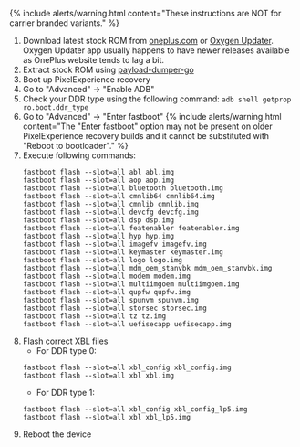 {% include alerts/warning.html content="These instructions are NOT for carrier branded variants." %}

1. Download latest stock ROM from [oneplus.com](https://oneplus.com/support/softwareupgrade) or [Oxygen Updater](https://play.google.com/store/apps/details?id=com.arjanvlek.oxygenupdater).
   Oxygen Updater app usually happens to have newer releases available as OnePlus website tends to lag a bit.
2. Extract stock ROM using [payload-dumper-go](https://github.com/ssut/payload-dumper-go)
3. Boot up PixelExperience recovery
4. Go to "Advanced" -> "Enable ADB"
5. Check your DDR type using the following command: `adb shell getprop ro.boot.ddr_type`
6. Go to "Advanced" -> "Enter fastboot"
   {% include alerts/warning.html content="The \"Enter fastboot\" option may not be present on older PixelExperience recovery builds and it cannot be substituted with \"Reboot to bootloader\"." %}
7. Execute following commands:
   ```
   fastboot flash --slot=all abl abl.img
   fastboot flash --slot=all aop aop.img
   fastboot flash --slot=all bluetooth bluetooth.img
   fastboot flash --slot=all cmnlib64 cmnlib64.img
   fastboot flash --slot=all cmnlib cmnlib.img
   fastboot flash --slot=all devcfg devcfg.img
   fastboot flash --slot=all dsp dsp.img
   fastboot flash --slot=all featenabler featenabler.img
   fastboot flash --slot=all hyp hyp.img
   fastboot flash --slot=all imagefv imagefv.img
   fastboot flash --slot=all keymaster keymaster.img
   fastboot flash --slot=all logo logo.img
   fastboot flash --slot=all mdm_oem_stanvbk mdm_oem_stanvbk.img
   fastboot flash --slot=all modem modem.img
   fastboot flash --slot=all multiimgoem multiimgoem.img
   fastboot flash --slot=all qupfw qupfw.img
   fastboot flash --slot=all spunvm spunvm.img
   fastboot flash --slot=all storsec storsec.img
   fastboot flash --slot=all tz tz.img
   fastboot flash --slot=all uefisecapp uefisecapp.img
   ```
8. Flash correct XBL files
   * For DDR type 0:
   ```
   fastboot flash --slot=all xbl_config xbl_config.img
   fastboot flash --slot=all xbl xbl.img
   ```
   * For DDR type 1:
   ```
   fastboot flash --slot=all xbl_config xbl_config_lp5.img
   fastboot flash --slot=all xbl xbl_lp5.img
   ```
9. Reboot the device
